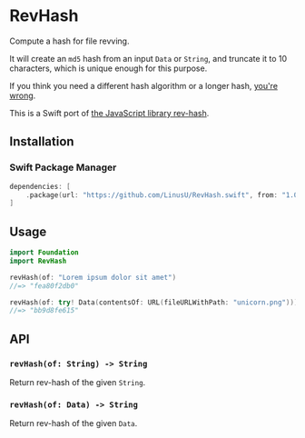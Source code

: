 # RevHash

Compute a hash for file revving.

It will create an `md5` hash from an input `Data` or `String`, and truncate it to 10 characters, which is unique enough for this purpose.

If you think you need a different hash algorithm or a longer hash, [you're wrong](http://blog.risingstack.com/automatic-cache-busting-for-your-css/).

This is a Swift port of [the JavaScript library rev-hash](https://github.com/sindresorhus/rev-hash).

## Installation

### Swift Package Manager

```swift
dependencies: [
    .package(url: "https://github.com/LinusU/RevHash.swift", from: "1.0.0"),
]
```

## Usage

```swift
import Foundation
import RevHash

revHash(of: "Lorem ipsum dolor sit amet")
//=> "fea80f2db0"

revHash(of: try! Data(contentsOf: URL(fileURLWithPath: "unicorn.png")))
//=> "bb9d8fe615"
```

## API

### `revHash(of: String) -> String`

Return rev-hash of the given `String`.

### `revHash(of: Data) -> String`

Return rev-hash of the given `Data`.
